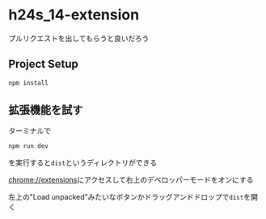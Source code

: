 # h24s_14-extension

プルリクエストを出してもらうと良いだろう

## Project Setup

```sh
npm install
```

## 拡張機能を試す

ターミナルで

```sh
npm run dev
```

を実行すると`dist`というディレクトリができる

<chrome://extensions>にアクセスして右上のデベロッパーモードをオンにする

左上の"Load unpacked"みたいなボタンかドラッグアンドドロップで`dist`を開く
